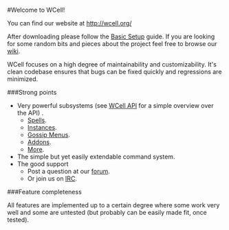 #Welcome to WCell!

You can find our website at http://wcell.org/

After downloading please follow the [Basic Setup](http://wiki.wcell.org/Basic_Setup) guide.
If you are looking for some random bits and pieces about the project feel free to browse our [wiki](http://wiki.wcell.org/).

WCell focuses on a high degree of maintainability and customizability. It's clean codebase ensures that bugs can be fixed quickly and regressions are minimized.

###Strong points

* Very powerful subsystems (see [WCell API](http://wiki.wcell.org/WCell_API) for a simple overview over the API)  .
     * [Spells](http://wiki.wcell.org/API:Spells).
     * [Instances](http://wiki.wcell.org/API:Instances).
     * [Gossip Menus](http://wiki.wcell.org/API:Gossip_Menus).
     * [Addons](http://wiki.wcell.org/WCell_Addons).
     * [More](http://wiki.wcell.org/API:World).
* The simple but yet easily extendable command system.  
* The good support  
   * Post a question at our [forum](http://wcell.org/forum/).  
   * Or join us on [IRC](http://wiki.wcell.org/WCell_Wiki:Community_Portal).

###Feature completeness 

All features are implemented up to a certain degree where some work very well and some are untested (but probably can be easily made fit, once tested).